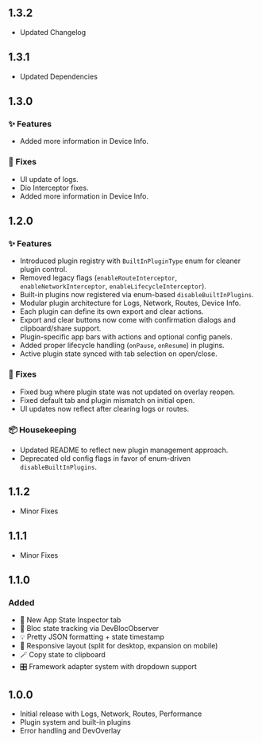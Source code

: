 ## 1.3.2

- Updated Changelog

## 1.3.1

- Updated Dependencies

## 1.3.0

### ✨ Features
- Added more information in Device Info.

### 🐛 Fixes
- UI update of logs.
- Dio Interceptor fixes.
- Added more information in Device Info.
## 1.2.0

### ✨ Features
- Introduced plugin registry with `BuiltInPluginType` enum for cleaner plugin control.
- Removed legacy flags (`enableRouteInterceptor`, `enableNetworkInterceptor`, `enableLifecycleInterceptor`).
- Built-in plugins now registered via enum-based `disableBuiltInPlugins`.
- Modular plugin architecture for Logs, Network, Routes, Device Info.
- Each plugin can define its own export and clear actions.
- Export and clear buttons now come with confirmation dialogs and clipboard/share support.
- Plugin-specific app bars with actions and optional config panels.
- Added proper lifecycle handling (`onPause`, `onResume`) in plugins.
- Active plugin state synced with tab selection on open/close.

### 🐛 Fixes
- Fixed bug where plugin state was not updated on overlay reopen.
- Fixed default tab and plugin mismatch on initial open.
- UI updates now reflect after clearing logs or routes.

### 📦 Housekeeping
- Updated README to reflect new plugin management approach.
- Deprecated old config flags in favor of enum-driven `disableBuiltInPlugins`.

## 1.1.2
- Minor Fixes

## 1.1.1
- Minor Fixes

## 1.1.0
### Added
- 🚀 New App State Inspector tab
- 🎯 Bloc state tracking via DevBlocObserver
- 💡 Pretty JSON formatting + state timestamp
- 🧠 Responsive layout (split for desktop, expansion on mobile)
- 🪄 Copy state to clipboard
- 🎛 Framework adapter system with dropdown support

## 1.0.0
- Initial release with Logs, Network, Routes, Performance
- Plugin system and built-in plugins
- Error handling and DevOverlay
